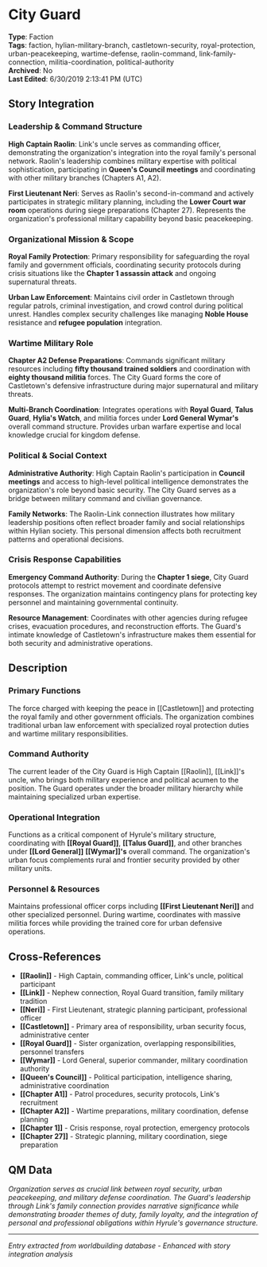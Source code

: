 # City Guard

**Type**: Faction  
**Tags**: faction, hylian-military-branch, castletown-security, royal-protection, urban-peacekeeping, wartime-defense, raolin-command, link-family-connection, militia-coordination, political-authority  
**Archived**: No  
**Last Edited**: 6/30/2019 2:13:41 PM (UTC)

## Story Integration

### Leadership & Command Structure
**High Captain Raolin**: Link's uncle serves as commanding officer, demonstrating the organization's integration into the royal family's personal network. Raolin's leadership combines military expertise with political sophistication, participating in **Queen's Council meetings** and coordinating with other military branches (Chapters A1, A2).

**First Lieutenant Neri**: Serves as Raolin's second-in-command and actively participates in strategic military planning, including the **Lower Court war room** operations during siege preparations (Chapter 27). Represents the organization's professional military capability beyond basic peacekeeping.

### Organizational Mission & Scope
**Royal Family Protection**: Primary responsibility for safeguarding the royal family and government officials, coordinating security protocols during crisis situations like the **Chapter 1 assassin attack** and ongoing supernatural threats.

**Urban Law Enforcement**: Maintains civil order in Castletown through regular patrols, criminal investigation, and crowd control during political unrest. Handles complex security challenges like managing **Noble House** resistance and **refugee population** integration.

### Wartime Military Role
**Chapter A2 Defense Preparations**: Commands significant military resources including **fifty thousand trained soldiers** and coordination with **eighty thousand militia** forces. The City Guard forms the core of Castletown's defensive infrastructure during major supernatural and military threats.

**Multi-Branch Coordination**: Integrates operations with **Royal Guard**, **Talus Guard**, **Hylia's Watch**, and militia forces under **Lord General Wymar's** overall command structure. Provides urban warfare expertise and local knowledge crucial for kingdom defense.

### Political & Social Context
**Administrative Authority**: High Captain Raolin's participation in **Council meetings** and access to high-level political intelligence demonstrates the organization's role beyond basic security. The City Guard serves as a bridge between military command and civilian governance.

**Family Networks**: The Raolin-Link connection illustrates how military leadership positions often reflect broader family and social relationships within Hylian society. This personal dimension affects both recruitment patterns and operational decisions.

### Crisis Response Capabilities
**Emergency Command Authority**: During the **Chapter 1 siege**, City Guard protocols attempt to restrict movement and coordinate defensive responses. The organization maintains contingency plans for protecting key personnel and maintaining governmental continuity.

**Resource Management**: Coordinates with other agencies during refugee crises, evacuation procedures, and reconstruction efforts. The Guard's intimate knowledge of Castletown's infrastructure makes them essential for both security and administrative operations.

## Description

### Primary Functions
The force charged with keeping the peace in [[Castletown]] and protecting the royal family and other government officials. The organization combines traditional urban law enforcement with specialized royal protection duties and wartime military responsibilities.

### Command Authority
The current leader of the City Guard is High Captain [[Raolin]], [[Link]]'s uncle, who brings both military experience and political acumen to the position. The Guard operates under the broader military hierarchy while maintaining specialized urban expertise.

### Operational Integration
Functions as a critical component of Hyrule's military structure, coordinating with **[[Royal Guard]]**, **[[Talus Guard]]**, and other branches under **[[Lord General]]** **[[Wymar]]'s** overall command. The organization's urban focus complements rural and frontier security provided by other military units.

### Personnel & Resources
Maintains professional officer corps including **[[First Lieutenant Neri]]** and other specialized personnel. During wartime, coordinates with massive militia forces while providing the trained core for urban defensive operations.

## Cross-References
- **[[Raolin]]** - High Captain, commanding officer, Link's uncle, political participant
- **[[Link]]** - Nephew connection, Royal Guard transition, family military tradition
- **[[Neri]]** - First Lieutenant, strategic planning participant, professional officer
- **[[Castletown]]** - Primary area of responsibility, urban security focus, administrative center
- **[[Royal Guard]]** - Sister organization, overlapping responsibilities, personnel transfers
- **[[Wymar]]** - Lord General, superior commander, military coordination authority
- **[[Queen's Council]]** - Political participation, intelligence sharing, administrative coordination
- **[[Chapter A1]]** - Patrol procedures, security protocols, Link's recruitment
- **[[Chapter A2]]** - Wartime preparations, military coordination, defense planning
- **[[Chapter 1]]** - Crisis response, royal protection, emergency protocols
- **[[Chapter 27]]** - Strategic planning, military coordination, siege preparation

## QM Data
*Organization serves as crucial link between royal security, urban peacekeeping, and military defense coordination. The Guard's leadership through Link's family connection provides narrative significance while demonstrating broader themes of duty, family loyalty, and the integration of personal and professional obligations within Hyrule's governance structure.*

---
*Entry extracted from worldbuilding database - Enhanced with story integration analysis*
